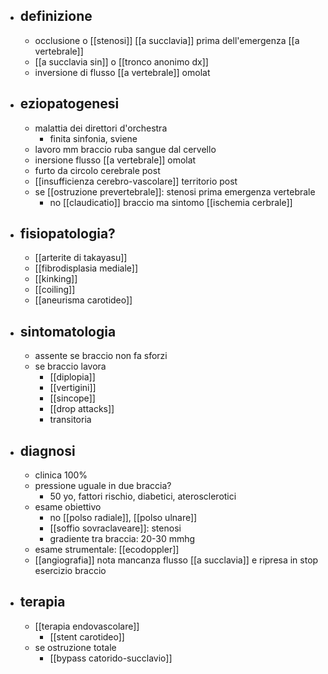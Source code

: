 - ## definizione
	- occlusione o [[stenosi]] [[a succlavia]] prima dell'emergenza [[a vertebrale]]
	- [[a succlavia sin]] o [[tronco anonimo dx]]
	- inversione di flusso [[a vertebrale]] omolat
- ## eziopatogenesi
	- malattia dei direttori d'orchestra
		- finita sinfonia, sviene
	- lavoro mm braccio ruba sangue dal cervello
	- inersione flusso [[a vertebrale]] omolat
	- furto da circolo cerebrale post
	- [[insufficienza cerebro-vascolare]] territorio post
	- se [[ostruzione prevertebrale]]: stenosi prima emergenza vertebrale
		- no [[claudicatio]] braccio ma sintomo [[ischemia cerbrale]]
- ## fisiopatologia?
	- [[arterite di takayasu]]
	- [[fibrodisplasia mediale]]
	- [[kinking]]
	- [[coiling]]
	- [[aneurisma carotideo]]
- ## sintomatologia
	- assente se braccio non fa sforzi
	- se braccio lavora
		- [[diplopia]]
		- [[vertigini]]
		- [[sincope]]
		- [[drop attacks]]
		- transitoria
- ## diagnosi
	- clinica 100%
	- pressione uguale in due braccia?
		- 50 yo, fattori rischio, diabetici, aterosclerotici
	- esame obiettivo
		- no [[polso radiale]], [[polso ulnare]]
		- [[soffio sovraclaveare]]: stenosi
		- gradiente tra braccia: 20-30 mmhg
	- esame strumentale: [[ecodoppler]]
	- [[angiografia]] nota mancanza flusso [[a succlavia]] e ripresa in stop esercizio braccio
- ## terapia
	- [[terapia endovascolare]]
		- [[stent carotideo]]
	- se ostruzione totale
		- [[bypass catorido-succlavio]]